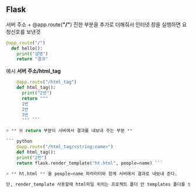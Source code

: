 ## **Flask**
서버 주소 + @app.route(**"/"**) 진한 부분을 추가로 더해줘서 인터넷 창을 실행하면 요청신호를 보낸것
``` python
@app.route("/")
  def hello():
    print("설명")
    return "결과"
```
    
예시
**서버 주소/html_tag**
``` python 
    @app.route("/html_tag")    
    def html_tag():
      print("2번")
      return """
      1번
      2번
      3번
      """ ```

> ** ※ return 부분이 서버에서 결과를 내보내 주는 부분 **

``` python
    @app.route("/html_tag/<string:name>")    
    def html_tag():
    print("2번")
    return flask.render_template("ht.html", people=name) ```
    
> ** ht.html ** 을 people=name 파라미터와 함께 서버에서 결과로 내보내 준다.

단, render_template 사용할때 html파일 위치는 프로젝트 폴더 안 templates 폴더를 생성하고 그 안에 넣어두어야 한다.

